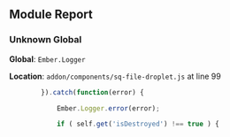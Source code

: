 ## Module Report
### Unknown Global

**Global**: `Ember.Logger`

**Location**: `addon/components/sq-file-droplet.js` at line 99

```js
		}).catch(function(error) {

			Ember.Logger.error(error);

			if ( self.get('isDestroyed') !== true ) {
```
